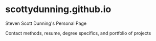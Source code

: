 scottydunning.github.io
=======================

Steven Scott Dunning's Personal Page

Contact methods, resume, degree specifics, and portfolio of projects
